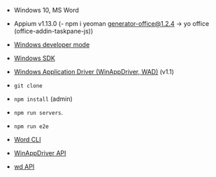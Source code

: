 - Windows 10, MS Word
- Appium v1.13.0
(- npm i yeoman generator-office@1.2.4 -> yo office (office-addin-taskpane-js))
- [Windows developer mode](https://docs.microsoft.com/en-us/windows/uwp/get-started/enable-your-device-for-development)
- [Windows SDK](https://developer.microsoft.com/en-us/windows/downloads/windows-10-sdk)
- [Windows Application Driver (WinAppDriver, WAD)](https://github.com/microsoft/WinAppDriver/releases) (v1.1)
- ```git clone```
- ```npm install``` (admin)
- ```npm run servers```.
- ```npm run e2e```


- [Word CLI](https://support.office.com/en-us/article/command-line-switches-for-microsoft-office-products-079164cd-4ef5-4178-b235-441737deb3a6)
- [WinAppDriver API](https://github.com/microsoft/WinAppDriver)
- [wd API](https://github.com/admc/wd/blob/master/doc/api.md)